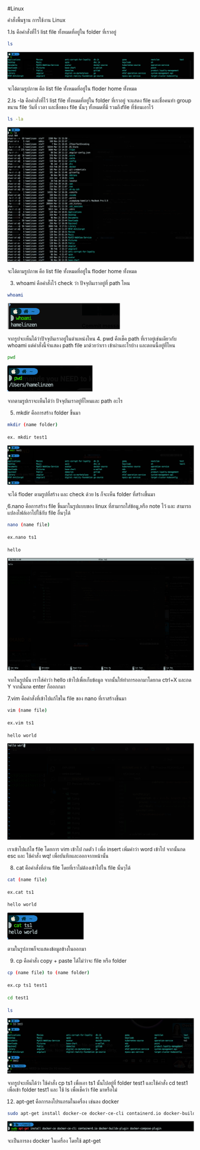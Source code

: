 #Linux

คำสั่งพื้นฐาน การใช้งาน Linux


1.ls คือคำสั่งที่ไว้ list file ทั้งหมดที่อยู่ใน folder ที่เราอยู่

```bash
ls 
```
![](image/1.png)

จะได้ตามรูปภาพ คือ list file ทั้งหมดที่อยู๋ใน floder home ทั้งหมด

2.ls -la  คือคำสั่งที่ไว้ list file ทั้งหมดที่อยู่ใน folder ที่เราอยู่ จะแสดง file และชื่อคนทำ group ขนาน file วันที่ เวลา และชื่อของ file นั้นๆ ทั้งหมดที่มี รวมถึงfile ที่ซ้อนเอาไว้

```bash
ls -la
```
![](image/2.png)

จะได้ตามรูปภาพ คือ list file ทั้งหมดที่อยู๋ใน floder home ทั้งหมด

3. whoami คือคำสั่งไว้ check ว่า ปัจจุบันเราอยู่ที่ path ไหน

```bash
whoami
```
![](image/3.png)

จากรูปจะเห็นได้ว่าปัจจุบันเราอยู่ในตำแหน่งไหน 
4. pwd คือเช็ค path ที่เราอยู่เช่นเดียวกับ whoami แต่คำสั่งนี้จำแสดง path file มาด้วยว่าเรา เข้าผ่านอะไรบ้าง และตอนนี้อยู๋ที่ไหน

```bash
pwd
```
![](image/4.png)

จากตามรูปเราจะเห็นได้ว่า ปัจจุบันเราอยู่ที่ไหนและ path อะไร

5. mkdir คือการสร้าง folder ขึ้นมา
```bash
mkdir (name folder)

ex. mkdir test1
```
![](image/5.png)

จะได้ floder ตามรูปที่สร้าง และ check ด้วย ls ก็จะเห็น folder ที่สร้างขึ้นมา

ุ6.nano คือการสร้าง file ขึ้นมาในรูปแบบของ linux ที่สามารถใส่ข้อมู,หรือ note ไว้ และ สามารถแปลงไฟล์เอาไปใช้กับ file อื่นๆได้

```bash
nano (name file)

ex.nano ts1

hello

```
![](image/6.png)

จากในรูปนั้น เราใส่คำว่า hello เข้าไปเพื่อเก็บข้อมูล จากนั้นให้ทำการออกมาโดยกด ctrl+X และกด Y จากนั้นกด enter ก็ออกกมา

7.vim คือคำสั่งที่เข้าไปแก้ไขใน file ของ nano ที่เราสร้างขึ้นมา

```bash
vim (name file)

ex.vim ts1

hello world 

```
![](image/7.png)

เราเข้าไปแก้ไข file โดยการ vim เข้าไป กดตัว I เพื่อ insert เพิ่มคำว่า word เข้าไป จากนั้นกด esc และ ใช้คำสั่ง wq! เพื่อบันทึกและออกจากหน้านั้น

8. cat คือคำสั่งที่อ่าน file โดยที่เราไม่ต้องเข้าไปใน file นั้นๆได้

```bash
cat (name file)

ex.cat ts1

hello world 

```

![](image/8.png)

ตามในรูปภาพก็จะแสดงข้อมูลข้างในออกมา

9. cp คือคำสั่ง copy + paste ได้ไม่ว่าจะ file หรือ folder
```bash
cp (name file) to (name folder)

ex.cp ts1 test1

cd test1

ls

```
![](image/9.png)

จากรูปจะเห็นได้ว่า ใช้คำสั่ง cp ts1 เพื่อเอา ts1 นั้นไปอยู่ที่ folder test1 และใช้คำสั่ง cd test1 เพื่อเข้า folder test1 และ ใช้ ls เพื่อเช็คว่า file มาหรือไม่

12. apt-get คือการลงโปรแกรมในเครื่อง เช่นลง docker

```bash
sudo apt-get install docker-ce docker-ce-cli containerd.io docker-buildx-plugin docker-compose-plugin

```
![](image/10.png)

จะเป็นการลง docker ในเครื่อง โดยใช้ apt-get